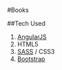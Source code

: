 #Books

##Tech Used
1. [AngularJS](https://angularjs.org/)
2. HTML5
3. [SASS](http://sass-lang.com/) / CSS3
4. [Bootstrap](http://getbootstrap.com/)